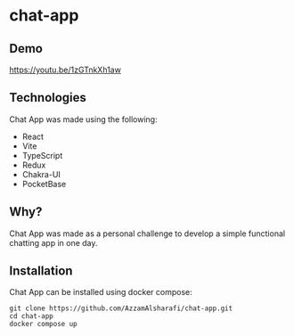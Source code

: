 # chat-app

## Demo

https://youtu.be/1zGTnkXh1aw

## Technologies
Chat App was made using the following:
- React
- Vite
- TypeScript
- Redux
- Chakra-UI
- PocketBase

## Why?
Chat App was made as a personal challenge to develop a simple functional chatting app in one day.

## Installation
Chat App can be installed using docker compose:
````
git clone https://github.com/AzzamAlsharafi/chat-app.git
cd chat-app
docker compose up
````
